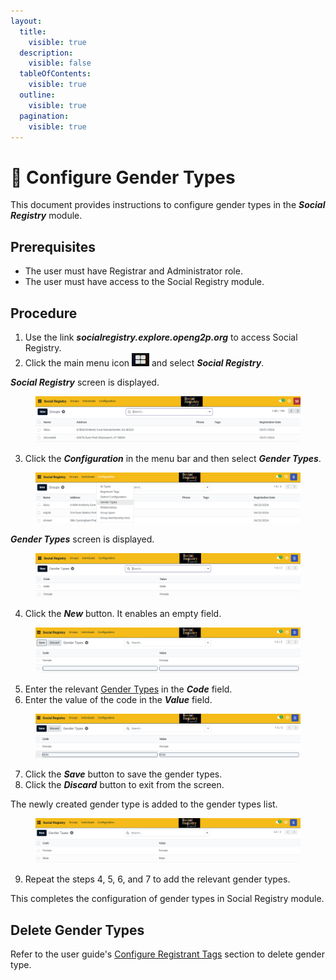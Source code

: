 ```yaml
---
layout:
  title:
    visible: true
  description:
    visible: false
  tableOfContents:
    visible: true
  outline:
    visible: true
  pagination:
    visible: true
---
```


# 📔 Configure Gender Types

This document provides instructions to configure gender types in the _**Social Registry**_ module.

## Prerequisites

* The user must have Registrar and Administrator role.
* The user must have access to the Social Registry module.

## Procedure

1. Use the link _**socialregistry.explore.openg2p.org**_ to access Social Registry.
2. Click the main menu icon ![](../../../../.gitbook/assets/main-menu.png) and select _**Social Registry**_.

_**Social Registry**_ screen is displayed.

<figure><img src="../../../../.gitbook/assets/home-page-social-registry.png" alt=""><figcaption></figcaption></figure>

3. Click the _**Configuration**_ in the menu bar and then select _**Gender Types**_.

<figure><img src="../../../../.gitbook/assets/gender-config-sr (1).png" alt=""><figcaption></figcaption></figure>

_**Gender Types**_ screen is displayed.

<figure><img src="../../../../.gitbook/assets/gender-type-screen-sr.png" alt=""><figcaption></figcaption></figure>

4. Click the _**New**_ button. It enables an empty field.

<figure><img src="../../../../.gitbook/assets/gender-type-new-field.png" alt=""><figcaption></figcaption></figure>

5. Enter the relevant [Gender Types](../#gender-types) in the _**Code**_ field.
6. Enter the value of the code in the _**Value**_ field.

<figure><img src="../../../../.gitbook/assets/gender-type-fill-field.png" alt=""><figcaption></figcaption></figure>

7. Click the _**Save**_ button to save the gender types.
8. Click the _**Discard**_ button to exit from the screen.

The newly created gender type is added to the gender types list.

<figure><img src="../../../../.gitbook/assets/gender-type-list.png" alt=""><figcaption></figcaption></figure>

9. Repeat the steps 4, 5, 6, and 7 to add the relevant gender types.

This completes the configuration of gender types in Social Registry module.

## Delete Gender Types

Refer to the user guide's [Configure Registrant Tags](configure-registrant-tags.md#delete-registrant-tags) section to delete gender type.
